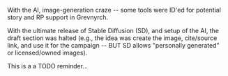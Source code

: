 With the AI, image-generation craze -- some tools were ID'ed for potential story and RP support in Grevnyrch.

With the ultimate release of Stable Diffusion (SD), and setup of the AI, the draft section was halted (e.g., the idea was create the image, cite/source link, and use it for the campaign -- BUT SD allows "personally generated" or licensed/owned images).

This is a a TODO reminder...